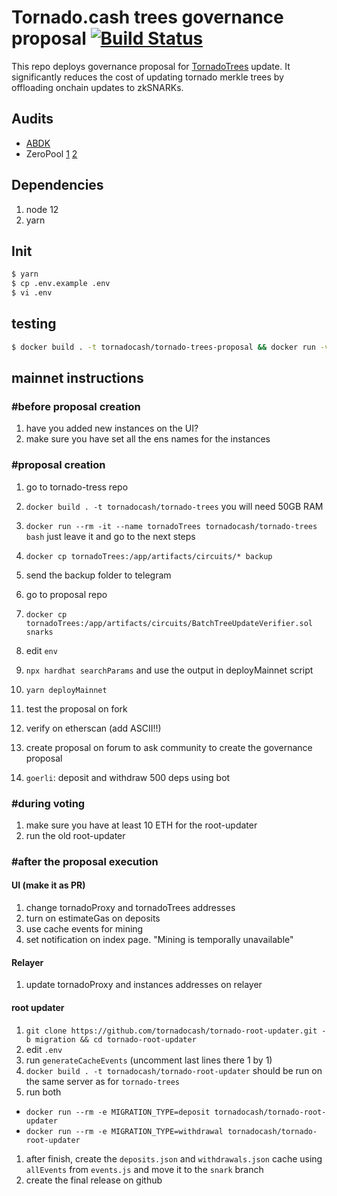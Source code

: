 # Tornado.cash trees governance proposal [![Build Status](https://github.com/tornadocash/tornado-trees-proposal/workflows/build/badge.svg)](https://github.com/tornadocash/tornado-trees-proposal/actions)

This repo deploys governance proposal for [TornadoTrees](https://github.com/tornadocash/tornado-trees) update. It significantly reduces the cost of updating tornado merkle trees by offloading onchain updates to zkSNARKs.

## Audits

- [ABDK](audits/ABDK_proposal_audit.pdf)
- ZeroPool [1](./audits/ZeroPool_tornado_proxy_audit.pdf) [2](./audits/ZeroPool_tornado_trees_audit.pdf)

## Dependencies

1. node 12
2. yarn

## Init

```bash
$ yarn
$ cp .env.example .env
$ vi .env
```

## testing

```bash
$ docker build . -t tornadocash/tornado-trees-proposal && docker run -v `pwd`/proofsCache:/app/proofsCache tornadocash/tornado-trees-proposal
```

## mainnet instructions

### #before proposal creation

1. have you added new instances on the UI?
2. make sure you have set all the ens names for the instances

### #proposal creation

1. go to tornado-tress repo
1. `docker build . -t tornadocash/tornado-trees` you will need 50GB RAM
1. `docker run --rm -it --name tornadoTrees tornadocash/tornado-trees bash` just leave it and go to the next steps
1. `docker cp tornadoTrees:/app/artifacts/circuits/* backup`
1. send the backup folder to telegram

1. go to proposal repo
1. `docker cp tornadoTrees:/app/artifacts/circuits/BatchTreeUpdateVerifier.sol snarks`
1. edit `env`
1. `npx hardhat searchParams` and use the output in deployMainnet script
1. `yarn deployMainnet`
1. test the proposal on fork
1. verify on etherscan (add ASCII!!)
1. create proposal on forum to ask community to create the governance proposal
1. `goerli`: deposit and withdraw 500 deps using bot

### #during voting

1. make sure you have at least 10 ETH for the root-updater
1. run the old root-updater

### #after the proposal execution

#### UI (make it as PR)

1. change tornadoProxy and tornadoTrees addresses
1. turn on estimateGas on deposits
1. use cache events for mining
1. set notification on index page. "Mining is temporally unavailable"

#### Relayer

1. update tornadoProxy and instances addresses on relayer

#### root updater

1. `git clone https://github.com/tornadocash/tornado-root-updater.git -b migration && cd tornado-root-updater`
1. edit `.env`
1. run `generateCacheEvents` (uncomment last lines there 1 by 1)
1. `docker build . -t tornadocash/tornado-root-updater` should be run on the same server as for `tornado-trees`
1. run both

- `docker run --rm -e MIGRATION_TYPE=deposit tornadocash/tornado-root-updater`
- `docker run --rm -e MIGRATION_TYPE=withdrawal tornadocash/tornado-root-updater`

1. after finish, create the `deposits.json` and `withdrawals.json` cache using `allEvents` from `events.js` and move it to the `snark` branch
1. create the final release on github
